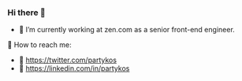 ### Hi there 👋
- 🔭 I’m currently working at zen.com as a senior front-end engineer.

<!--
**partykos/partykos** is a ✨ _special_ ✨ repository because its `README.md` (this file) appears on your GitHub profile.

Here are some ideas to get you started:

- 🔭 I’m currently working on ...
- 🌱 I’m currently learning ...
- 👯 I’m looking to collaborate on ...
- 🤔 I’m looking for help with ...
- 💬 Ask me about ...
- 📫 How to reach me: ...
- 😄 Pronouns: ...
- ⚡ Fun fact: ...
-->

💬 How to reach me:
- 🔗 https://twitter.com/partykos
- 🔗 https://linkedin.com/in/partykos
